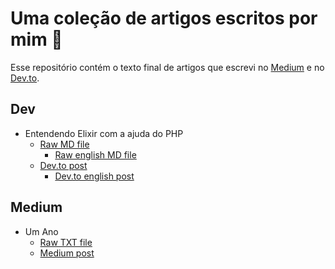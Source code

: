 # Uma coleção de artigos escritos por mim :page_facing_up:
Esse repositório contém o texto final de artigos que escrevi no [Medium](https://medium.com/) e no [Dev.to](https://dev.to/).

## Dev
- Entendendo Elixir com a ajuda do PHP
    - [Raw MD file]()
        - [Raw english MD file]()
    - [Dev.to post](https://dev.to/leonimella/entendendo-elixir-com-ajuda-de-php-20n2)
        - [Dev.to english post](https://dev.to/leonimella/learning-elixir-with-php-help-47mn)

## Medium
- Um Ano
    - [Raw TXT file](https://github.com/leonimella/articles/blob/master/medium/um-ano.txt)
    - [Medium post](https://medium.com/@leoni.mella/um-ano-5c4af249d382)
